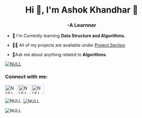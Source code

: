 <h1 align="center">Hi 👋, I'm Ashok Khandhar 🙂</h1>
<h3 align="center">-A Learnner</h3>


<!-- <p align="left"> <img src="https://komarev.com/ghpvc/?username=ashokkhandhar&label=Profile%20views&color=0e75b6&style=flat" alt="NULL" /> </p> -->

<!-- <p align="left"> <a href="https://twitter.com/ashokhandhar" target="blank"><img src="https://img.shields.io/twitter/follow/ashokkhandhar?logo=twitter&style=for-the-badge" alt="NULL" /></a> </p> -->

- 🌱 I'm Currently learning **Data Structure and Algorithms.**

- 👨‍💻 All of my projects are available under [Project Section](https://github.com/ashokkhandhar?tab=projects&type=classic)

- 💬Ask me about anything related to **Algorithms.**


<p align="left"> <a href="https://github.com/ryo-ma/github-profile-trophy"><img src="https://github-profile-trophy.vercel.app/?username=ashokkhandhar" alt="NULL" /></a> </p>

<!-- - 📫 How to reach me **gehurecruitvishaljoshi@gmail.com** -->

<!-- - ⚡ Fun fact **("Call me Knockcat")** -->

<h3 align="left">Connect with me:</h3>
<p align="left">
<a href="https://www.linkedin.com/in/ashokkhandhar/" target="blank"><img align="center" src="https://raw.githubusercontent.com/rahuldkjain/github-profile-readme-generator/master/src/images/icons/Social/linked-in-alt.svg" alt="NULL" height="30" width="40" /></a>
<a href="https://www.leetcode.com/ashokkhandhar" target="blank"><img align="center" src="https://raw.githubusercontent.com/rahuldkjain/github-profile-readme-generator/master/src/images/icons/Social/leet-code.svg" alt="NULL" height="30" width="40" /></a>
<!-- <a href="https://auth.geeksforgeeks.org/user/ashokkhandhar" target="blank"><img align="center" src="https://raw.githubusercontent.com/rahuldkjain/github-profile-readme-generator/master/src/images/icons/Social/geeks-for-geeks.svg" alt="NULL" height="30" width="40" /></a> -->
<a href="https://codeforces.com/profile/khandhar" target="blank"><img align="center" src="https://raw.githubusercontent.com/rahuldkjain/github-profile-readme-generator/master/src/images/icons/Social/codeforces.svg" alt="NULL" height="30" width="40" /></a>
<!-- <a href="https://www.codechef.com/users/omnamhshivay" target="blank"><img align="center" src="https://cdn.jsdelivr.net/npm/simple-icons@3.1.0/icons/codechef.svg" alt="knockcat_1" height="30" width="40" /></a> -->
<!-- <a href="https://twitter.com/ashokhandhar" target="blank"><img align="center" src="https://raw.githubusercontent.com/rahuldkjain/github-profile-readme-generator/master/src/images/icons/Social/twitter.svg" alt="NULL" height="30" width="40" /></a> -->
<!-- <a href="https://fb.com/ashokhandhar" target="blank"><img align="center" src="https://raw.githubusercontent.com/rahuldkjain/github-profile-readme-generator/master/src/images/icons/Social/facebook.svg" alt="NULL" height="30" width="40" /></a> -->
<!-- <a href="https://instagram.com/ashokhandhar" target="blank"><img align="center" src="https://raw.githubusercontent.com/rahuldkjain/github-profile-readme-generator/master/src/images/icons/Social/instagram.svg" alt="NULL" height="30" width="40" /></a> -->
<!-- <a href="https://www.youtube.com/channel/ashokkhandhar" target="blank"><img align="center" src="https://raw.githubusercontent.com/rahuldkjain/github-profile-readme-generator/master/src/images/icons/Social/youtube.svg" alt="NULL" height="30" width="40" /></a> -->
<!--  <a href="https://www.hackerrank.com/ashokkhandhar" target="blank"><img align="center" src="https://raw.githubusercontent.com/rahuldkjain/github-profile-readme-generator/master/src/images/icons/Social/hackerrank.svg" alt="NULL" height="30" width="40" /></a> -->
<!-- <a href="https://www.hackerearth.com/@ashokkhandhar18" target="blank"><img align="center" src="https://raw.githubusercontent.com/rahuldkjain/github-profile-readme-generator/master/src/images/icons/Social/hackerearth.svg" alt="NULL" height="30" width="40" /></a> -->
</p>

<!-- <h3 align="left">Languages and Tools:</h3> -->
<!-- <p align="left"> <a href="https://www.gnu.org/software/bash/" target="_blank" rel="noreferrer"> <img src="https://www.vectorlogo.zone/logos/gnu_bash/gnu_bash-icon.svg" alt="bash" width="40" height="40"/> </a> <a href="https://www.cprogramming.com/" target="_blank" rel="noreferrer"> <img src="https://raw.githubusercontent.com/devicons/devicon/master/icons/c/c-original.svg" alt="c" width="40" height="40"/> </a> <a href="https://www.w3schools.com/cpp/" target="_blank" rel="noreferrer"> <img src="https://raw.githubusercontent.com/devicons/devicon/master/icons/cplusplus/cplusplus-original.svg" alt="cplusplus" width="40" height="40"/> </a> <a href="https://www.w3schools.com/css/" target="_blank" rel="noreferrer"> <img src="https://raw.githubusercontent.com/devicons/devicon/master/icons/css3/css3-original-wordmark.svg" alt="css3" width="40" height="40"/> </a> <a href="https://www.w3.org/html/" target="_blank" rel="noreferrer"> <img src="https://raw.githubusercontent.com/devicons/devicon/master/icons/html5/html5-original-wordmark.svg" alt="html5" width="40" height="40"/> </a> <a href="https://www.linux.org/" target="_blank" rel="noreferrer"> <img src="https://raw.githubusercontent.com/devicons/devicon/master/icons/linux/linux-original.svg" alt="linux" width="40" height="40"/> </a> <a href="https://www.python.org" target="_blank" rel="noreferrer"> <img src="https://raw.githubusercontent.com/devicons/devicon/master/icons/python/python-original.svg" alt="python" width="40" height="40"/> </a> </p> -->

<p><img align="left" src="https://github-readme-stats.vercel.app/api/top-langs?username=ashokkhandhar&show_icons=true&locale=en&layout=compact" alt="NULL" /></p>

<p>&nbsp;<img align="center" src="https://github-readme-stats.vercel.app/api?username=ashokkhandhar&show_icons=true&locale=en" alt="NULL" /></p>

<p><img align="center" src="https://github-readme-streak-stats.herokuapp.com/?user=ashokkhandhar&" alt="NULL" /></p>
